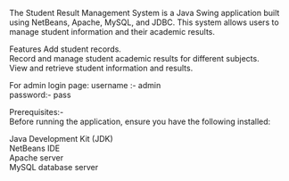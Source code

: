 The Student Result Management System is a Java Swing application built using NetBeans, Apache, MySQL, and JDBC. This system allows users to manage student information and their academic results.                                                                                                                            

Features
Add student records.                                                                                                                                                 
Record and manage student academic results for different subjects.                                                                                                    
View and retrieve student information and results.                                                                                                                    

For admin login page:                                                                                                                                                 username :- admin                                                                                                                                               
   password:- pass

Prerequisites:-                                                                                                                                                         
Before running the application, ensure you have the following installed:                                                                                              

Java Development Kit (JDK)                                                                                                                                            
NetBeans IDE                                                                                                                                                         
Apache server                                                                                                                                                         
MySQL database server 
